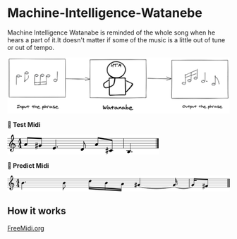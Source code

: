 # Machine-Intelligence-Watanebe

Machine Intelligence Watanabe is reminded of the whole song when he hears a part of it.It doesn't matter if some of the music is a little out of tune or out of tempo.

![1.png](https://github.com/PonDad/Machine-Intelligence-Watanebe/blob/master/data/1.png)

**🎹 Test Midi**

![2.png](https://github.com/PonDad/Machine-Intelligence-Watanebe/blob/master/data/2.png)

**🎹 Predict Midi**

![3.png](https://github.com/PonDad/Machine-Intelligence-Watanebe/blob/master/data/3.png)

## How it works



[FreeMidi.org](https://freemidi.org/download3-1118-norwegian-wood-beatles)